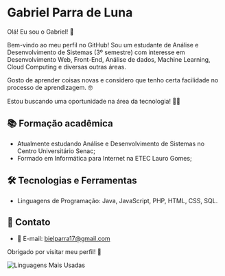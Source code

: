 # Gabriel Parra de Luna

Olá! Eu sou o Gabriel! 👋

Bem-vindo ao meu perfil no GitHub! Sou um estudante de Análise e Desenvolvimento de Sistemas (3º semestre) com interesse em Desenvolvimento Web, Front-End, Análise de dados, Machine Learning, Cloud Computing e diversas outras áreas. 

Gosto de aprender coisas novas e considero que tenho certa facilidade no processo de aprendizagem. 🤓

Estou buscando uma oportunidade na área da tecnologia! 👩‍💻

## 📚 Formação acadêmica

- Atualmente estudando Análise e Desenvolvimento de Sistemas no Centro Universitário Senac;
- Formado em Informática para Internet na ETEC Lauro Gomes;

## 🛠️ Tecnologias e Ferramentas

- Linguagens de Programação: Java, JavaScript, PHP, HTML, CSS, SQL.

## 🌟 Contato

- 📧 E-mail: bielparra17@gmail.com

Obrigado por visitar meu perfil! 🚀

![Linguagens Mais Usadas](https://github-readme-stats.vercel.app/api/top-langs/?username=gabrielparrra&layout=compact&theme=radical)

